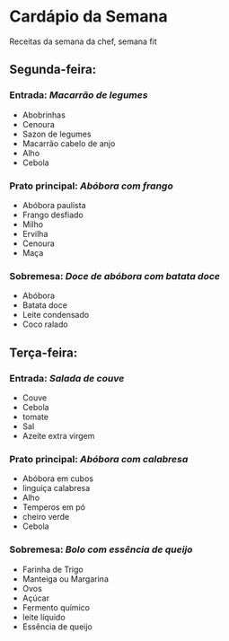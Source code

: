 # Cardápio da Semana 

Receitas da semana da chef, semana fit

## Segunda-feira:
### Entrada: *Macarrão de legumes*

* Abobrinhas
* Cenoura 
* Sazon de legumes
* Macarrão cabelo de anjo 
* Alho 
* Cebola 

### Prato principal: *Abóbora com frango*

* Abóbora paulista
* Frango desfiado
* Milho
* Ervilha 
* Cenoura 
* Maça

### Sobremesa: *Doce de abóbora com batata doce*

* Abóbora
* Batata doce 
* Leite condensado
* Coco ralado



## Terça-feira:

### Entrada: *Salada de couve*

* Couve
* Cebola 
* tomate 
* Sal
* Azeite extra virgem

### Prato principal: *Abóbora com calabresa*

* Abóbora em cubos 
* linguiça calabresa
* Alho
* Temperos em pó
* cheiro verde 
* Cebola 
  
### Sobremesa: *Bolo com essência de queijo*

* Farinha de Trigo
* Manteiga ou Margarina
* Ovos
* Açúcar
* Fermento químico
* leite líquido
* Essência de queijo



  